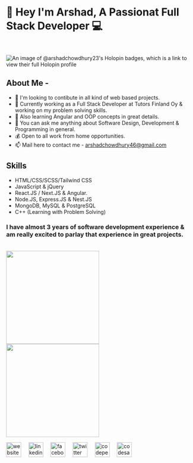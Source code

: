 # [&#x200B;](#)👋 Hey I'm Arshad, A Passionat Full Stack Developer 💻

<br />

![An image of @arshadchowdhury23's Holopin badges, which is a link to view their full Holopin profile](https://holopin.me/arshadchowdhury23)

## [&#x200B;](#)About Me - 

- 👯 I'm looking to contibute in all kind of web based projects.
- 🔭 Currently working as a Full Stack Developer at Tutors Finland Oy & working on my problem solving skills.
- 🌱 Also learning Angular and OOP concepts in great details.
- 💬 You can ask me anything about Software Design, Development & Programming in general.
- 💰 Open to all work from home opportunities. 
- 📫 Mail here to contact me - arshadchowdhury46@gmail.com

## [&#x200B;](#)Skills
- HTML/CSS/SCSS/Tailwind CSS
- JavaScript & jQuery
- React.JS / Next.JS & Angular.
- Node.JS, Express.JS & Nest.JS
- MongoDB, MySQL & PostgreSQL
- C++ (Learning with Problem Solving)


### [&#x200B;](#)I have almost 3 years of software development experience & am really excited to parlay that experience in great projects.

<br />

  <img height=250 align="center" src="https://github-readme-stats.vercel.app/api?username=ArshadChowdhury&show_icons=true&theme=onedark&include_all_commits=true&line_height=30&text_bold=true&rank_icon=github&card_width=350" />

<br />

  <img height=250 align="center" src="https://github-readme-stats.vercel.app/api/top-langs?username=ArshadChowdhury&langs_count=4&layout=donut&card_width=350&theme=onedark&text_bold=true" />

<br />

[<img src='https://cdn.simpleicons.org/weblate/black/white' alt='website' height='40'>](https://arshadchowdhury.vercel.app/) &nbsp;&nbsp;&nbsp; [<img src='https://cdn.simpleicons.org/livechat/black/white' alt='linkedin' height='40'>](https://www.linkedin.com/in/mohammed-arshad-67920b213/) &nbsp;&nbsp;&nbsp; [<img src='https://cdn.simpleicons.org/facebook/black/white' alt='facebook' height='40'>](https://www.facebook.com/arshad.chowdhury23/) &nbsp;&nbsp;&nbsp; [<img src='https://cdn-icons-png.flaticon.com/512/124/124021.png' alt='twitter' height='40'>](https://twitter.com/@Arshaaaaaaaaaad) &nbsp;&nbsp;&nbsp; [<img src='https://cdn.simpleicons.org/codepen/black/white' alt='codepen' height='40'>](https://codepen.io/Serial_killer_00) &nbsp;&nbsp;&nbsp; [<img src='https://cdn.simpleicons.org/codesandbox/black/white' alt='codesandbox' height='40'>](https://codesandbox.io/u/ArshadChowdhury)


